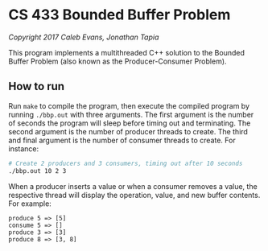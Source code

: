 # CS 433 Bounded Buffer Problem

*Copyright 2017 Caleb Evans, Jonathan Tapia*

This program implements a multithreaded C++ solution to the Bounded Buffer
Problem (also known as the Producer-Consumer Problem).

## How to run

Run `make` to compile the program, then execute the compiled program by running
`./bbp.out` with three arguments. The first argument is the number of seconds
the program will sleep before timing out and terminating. The second argument is
the number of producer threads to create. The third and final argument is the
number of consumer threads to create. For instance:

```bash
# Create 2 producers and 3 consumers, timing out after 10 seconds
./bbp.out 10 2 3
```

When a producer inserts a value or when a consumer removes a value, the
respective thread will display the operation, value, and new buffer contents.
For example:

```
produce 5 => [5]
consume 5 => []
produce 3 => [3]
produce 8 => [3, 8]
```
